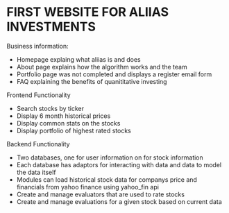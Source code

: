# FIRST WEBSITE FOR ALIIAS INVESTMENTS 
Business information:
- Homepage explaing what aliias is and does
- About page explains how the algorithm works and the team
- Portfolio page was not completed and displays a register email form
- FAQ explaining the benefits of quanititative investing

Frontend Functionality
- Search stocks by ticker 
- Display 6 month historical prices
- Display common stats on the stocks
- Display portfolio of highest rated stocks

Backend Functionality
- Two databases, one for user information on for stock information
- Each database has adaptors for interacting with data and data to model the data itself
- Modules can load historical stock data for companys price and financials from yahoo finance using yahoo_fin api
- Create and manage evaluators that are used to rate stocks
- Create and manage evaluations for a given stock based on current data